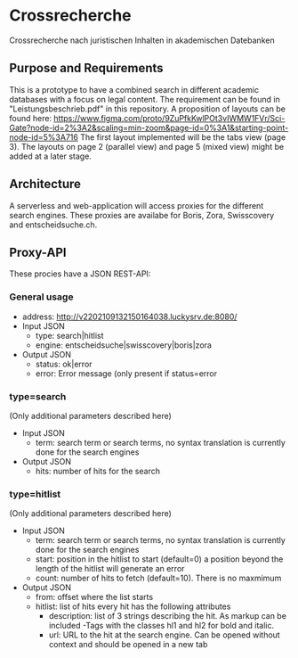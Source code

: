 # Crossrecherche
Crossrecherche nach juristischen Inhalten in akademischen Datebanken

## Purpose and Requirements
This is a prototype to have a combined search in different academic databases with a focus on legal content.
The requirement can be found in "Leistungsbeschrieb.pdf" in this repository.
A proposition of layouts can be found here: https://www.figma.com/proto/9ZuPfkKwlPOt3vIWMW1FVr/Sci-Gate?node-id=2%3A2&scaling=min-zoom&page-id=0%3A1&starting-point-node-id=5%3A716
The first layout implemented will be the tabs view (page 3). The layouts on page 2 (parallel view) and page 5 (mixed view) might be added at a later stage.

## Architecture
A serverless and web-application will access proxies for the different search engines. These proxies are availabe for Boris, Zora, Swisscovery and entscheidsuche.ch.

## Proxy-API
These procies have a JSON REST-API:

### General usage
- address: http://v2202109132150164038.luckysrv.de:8080/
- Input JSON 
   - type: search|hitlist
   - engine: entscheidsuche|swisscovery|boris|zora
- Output JSON
   - status: ok|error
   - error: Error message (only present if status=error

### type=search
(Only additional parameters described here)

- Input JSON
   - term: search term or search terms, no syntax translation is currently done for the search engines
- Output JSON
   - hits: number of hits for the search

### type=hitlist
(Only additional parameters described here)

- Input JSON
   - term: search term or search terms, no syntax translation is currently done for the search engines
   - start: position in the hitlist to start (default=0) a position beyond the length of the hitlist will generate an error
   - count: number of hits to fetch (default=10). There is no maxmimum
- Output JSON
   - from: offset where the list starts
   - hitlist: list of hits every hit has the following attributes
      - description: list of 3 strings describing the hit. As markup can be included <span>-Tags with the classes hl1 and hl2 for bold and italic.
      - url: URL to the hit at the search engine. Can be opened without context and should be opened in a new tab
